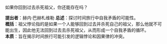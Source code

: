 
如果你回到过去杀死祖父，你还能存在吗？

**提出者**：赫内·巴赫札维勒
**总述**：探讨时间旅行中自我矛盾的可能性。  
**概括**：祖父悖论指的是如果一个人能够回到过去并杀死自己的祖父，那么他就不可能出生，因此他无法回到过去去杀死祖父，从而形成一个自我矛盾的循环。  
**本质**：旨在揭示时间旅行可能引发的逻辑悖论和因果律的冲突。